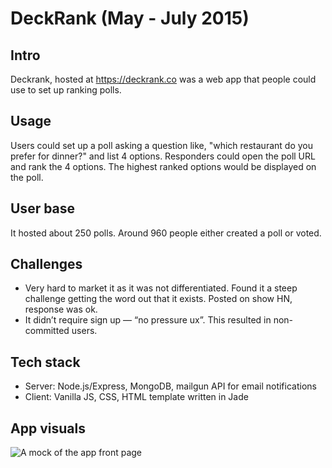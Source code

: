 # DeckRank (May - July 2015)

## Intro
Deckrank, hosted at https://deckrank.co was a web app that people could use to set up ranking polls.

## Usage
Users could set up a poll asking a question like, "which restaurant do you prefer for dinner?" and list 4 options. Responders could open the poll URL and rank the 4 options. The highest ranked options would be displayed on the poll.

## User base
It hosted about 250 polls. Around 960 people either created a poll or voted.

## Challenges
* Very hard to market it as it was not differentiated. Found it a steep challenge getting the word out that it exists. Posted on show HN, response was ok.
* It didn’t require sign up —  “no pressure ux”. This resulted in non-committed users.

## Tech stack
* Server: Node.js/Express, MongoDB, mailgun API for email notifications
* Client: Vanilla JS, CSS, HTML template written in Jade

## App visuals
![A mock of the app front page](https://bitbucket.org/repo/g98rGk/images/2276868843-mock1.png)
